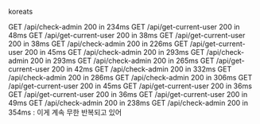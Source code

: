 koreats

GET /api/check-admin 200 in 234ms
 GET /api/get-current-user 200 in 48ms
 GET /api/get-current-user 200 in 38ms
 GET /api/get-current-user 200 in 38ms
 GET /api/check-admin 200 in 226ms
 GET /api/get-current-user 200 in 45ms
 GET /api/check-admin 200 in 293ms
 GET /api/check-admin 200 in 293ms
 GET /api/check-admin 200 in 265ms
 GET /api/get-current-user 200 in 42ms
 GET /api/check-admin 200 in 332ms
 GET /api/check-admin 200 in 286ms
 GET /api/check-admin 200 in 306ms
 GET /api/get-current-user 200 in 45ms
 GET /api/get-current-user 200 in 36ms
 GET /api/get-current-user 200 in 36ms
 GET /api/get-current-user 200 in 49ms
 GET /api/check-admin 200 in 238ms
 GET /api/check-admin 200 in 354ms : 이게 계속 무한 반복되고 있어
